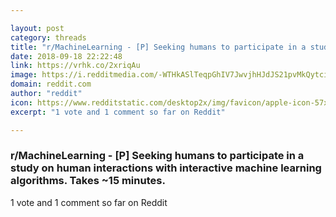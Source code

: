 ```yaml
---

layout: post
category: threads
title: "r/MachineLearning - [P] Seeking humans to participate in a study on human interactions with interactive machine learning algorithms. Takes ~15 minutes."
date: 2018-09-18 22:22:48
link: https://vrhk.co/2xriqAu
image: https://i.redditmedia.com/-WTHkASlTeqpGhIV7JwvjhHJdJS21pvMkQytci88kfA.jpg?s=e5cf3e48ba7ef4e2c3616f4d97ead2f9
domain: reddit.com
author: "reddit"
icon: https://www.redditstatic.com/desktop2x/img/favicon/apple-icon-57x57.png
excerpt: "1 vote and 1 comment so far on Reddit"

---
```


### r/MachineLearning - [P] Seeking humans to participate in a study on human interactions with interactive machine learning algorithms. Takes ~15 minutes.

1 vote and 1 comment so far on Reddit